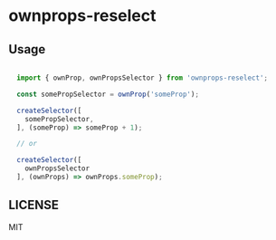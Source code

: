 # ownprops-reselect

## Usage

```javascript

  import { ownProp, ownPropsSelector } from 'ownprops-reselect';

  const somePropSelector = ownProp('someProp');

  createSelector([
    somePropSelector,
  ], (someProp) => someProp + 1);

  // or

  createSelector([
    ownPropsSelector
  ], (ownProps) => ownProps.someProp);

```

## LICENSE

MIT
